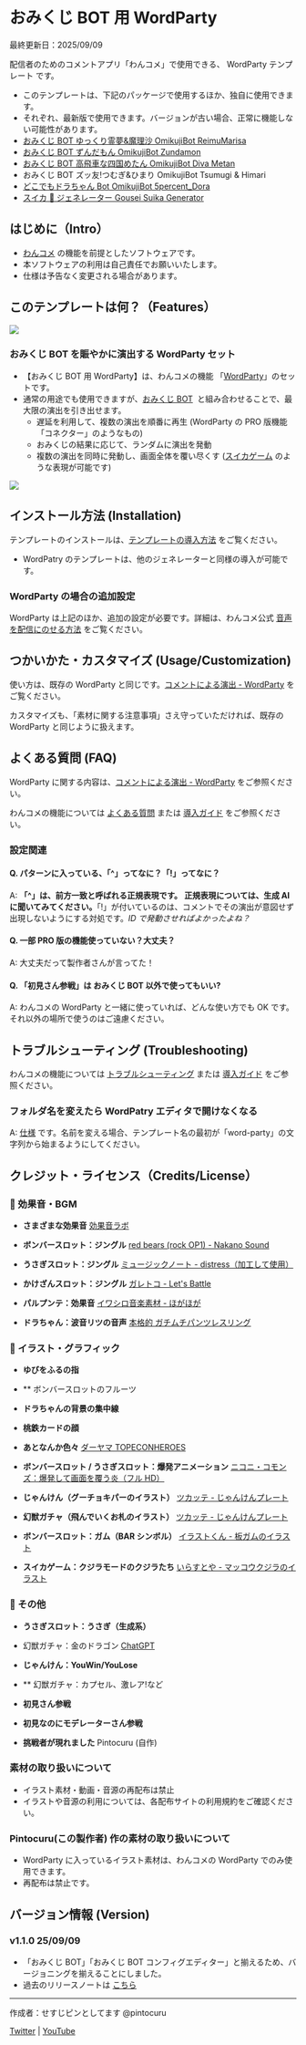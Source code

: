 # おみくじ BOT 用 WordParty

最終更新日：2025/09/09

配信者のためのコメントアプリ「わんコメ」で使用できる、 WordParty テンプレート です。

- このテンプレートは、下記のパッケージで使用するほか、独自に使用できます。
- それぞれ、最新版で使用できます。バージョンが古い場合、正常に機能しない可能性があります。
- [おみくじ BOT ゆっくり霊夢&魔理沙 OmikujiBot ReimuMarisa](https://pintocuru.booth.pm/items/5471598)
- [おみくじ BOT ずんだもん OmikujiBot Zundamon](https://pintocuru.booth.pm/items/6053855)
- [おみくじ BOT 高飛車な四国めたん OmikujiBot Diva Metan](https://pintocuru.booth.pm/items/6058829)
- おみくじ BOT ズッ友!つむぎ&ひまり OmikujiBot Tsumugi & Himari
- [どこでもドラちゃん Bot OmikujiBot 5percent_Dora](https://pintocuru.booth.pm/items/7291931)
- [スイカ 🍉 ジェネレーター Gousei Suika Generator](https://pintocuru.booth.pm/items/5813323)

## はじめに（Intro）

- [わんコメ](https://onecomme.com/) の機能を前提としたソフトウェアです。
- 本ソフトウェアの利用は自己責任でお願いいたします。
- 仕様は予告なく変更される場合があります。

## このテンプレートは何？（Features）

![](images/features-03.webp)

### おみくじ BOT を賑やかに演出する WordParty セット

- 【おみくじ BOT 用 WordParty】は、わんコメの機能 「[WordParty](https://onecomme.com/docs/feature/wordparty)」のセットです。
- 通常の用途でも使用できますが、[おみくじ BOT](app://obsidian.md/OmikujiBot/README.md)  と組み合わせることで、最大限の演出を引き出せます。
  - 遅延を利用して、複数の演出を順番に再生 (WordParty の PRO 版機能「コネクター」のようなもの)
  - おみくじの結果に応じて、ランダムに演出を発動
  - 複数の演出を同時に発動し、画面全体を覆い尽くす ([スイカゲーム](https://suikagame.jp/) のような表現が可能です)

![](../OmikujiBot/images/features-02.webp)

## インストール方法 (Installation)

テンプレートのインストールは、[テンプレートの導入方法](/docs/TemplateInstall/README.md) をご覧ください。

- WordPatry のテンプレートは、他のジェネレーターと同様の導入が可能です。

### WordParty の場合の追加設定

WordParty は上記のほか、追加の設定が必要です。詳細は、わんコメ公式 [音声を配信にのせる方法](https://onecomme.com/docs/feature/wordparty#%E9%9F%B3%E5%A3%B0%E3%82%92%E9%85%8D%E4%BF%A1%E3%81%AB%E3%81%AE%E3%81%9B%E3%82%8B%E6%96%B9%E6%B3%95) をご覧ください。

## つかいかた・カスタマイズ (Usage/Customization)

使い方は、既存の WordParty と同じです。[コメントによる演出 - WordParty](https://onecomme.com/docs/feature/wordparty) をご覧ください。

カスタマイズも、「素材に関する注意事項」さえ守っていただければ、既存の WordParty と同じように扱えます。

## よくある質問 (FAQ)

WordParty に関する内容は、[コメントによる演出 - WordParty](https://onecomme.com/docs/feature/wordparty) をご参照ください。

わんコメの機能については [よくある質問](https://onecomme.com/docs/faq) または [導入ガイド](https://onecomme.com/docs/guide) をご参照ください。

### 設定関連

#### Q. パターンに入っている、「^」ってなに？「!」ってなに？

A: **「^」は、前方一致と呼ばれる正規表現です。** **正規表現については、生成 AI に聞いてみてください。**「!」が付いているのは、コメントでその演出が意図せず出現しないようにする対処です。_ID で発動させればよかったよね？_

#### Q. 一部 PRO 版の機能使っていない？大丈夫？

A: 大丈夫だって製作者さんが言ってた！

#### Q. 「初見さん参戦」は おみくじ BOT 以外で使ってもいい?

A: わんコメの WordParty と一緒に使っていれば、どんな使い方でも OK です。それ以外の場所で使うのはご遠慮ください。

## トラブルシューティング (Troubleshooting)

わんコメの機能については [トラブルシューティング](https://onecomme.com/docs/trouble-shooting) または [導入ガイド](https://onecomme.com/docs/guide) をご参照ください。

### フォルダ名を変えたら WordPatry エディタで開けなくなる

A: [仕様](https://onecomme.com/docs/feature/wordparty#%E3%81%9D%E3%81%AE%E4%BB%96%E4%BB%95%E6%A7%98) です。名前を変える場合、テンプレート名の最初が「word-party」の文字列から始まるようにしてください。

## クレジット・ライセンス（Credits/License）

### 🎵 効果音・BGM

- **さまざまな効果音**
  [効果音ラボ](https://soundeffect-lab.info/)

- **ボンバースロット：ジングル**
  [red bears (rock OP1) - Nakano Sound](https://www.nakano-sound.com/free/rock.html)

- **うさぎスロット：ジングル**
  [ミュージックノート - distress（加工して使用）](https://www.music-note.jp/bgm/short.html)

- **かけざんスロット：ジングル**
  [ガレトコ - Let's Battle](https://garetoco.com/material/2/)

- **パルプンテ：効果音**
  [イワシロ音楽素材 - ほがほが](https://iwashiro-sounds.work/bgm/iwashiro_se2/)

- **ドラちゃん：波音リツの音声**
  [本格的 ガチムチパンツレスリング](https://www.nicovideo.jp/watch/sm1175788)

### 🎨 イラスト・グラフィック

- **ゆびをふるの指**
- \*\* ボンバースロットのフルーツ
- **ドラちゃんの背景の集中線**
- **桃鉄カードの顔**
- **あとなんか色々**
  [ダーヤマ TOPECONHEROES](https://twitter.com/topeconheroes)

- **ボンバースロット / うさぎスロット：爆発アニメーション**
  [ニコニ・コモンズ：爆発して画面を覆う炎（フル HD）](https://commons.nicovideo.jp/works/nc121868)

- **じゃんけん（グーチョキパーのイラスト）**
  [ツカッテ - じゃんけんプレート](https://tsukatte.com/rock-paper-scissors_plate/)

- **幻獣ガチャ（飛んでいくお札のイラスト）**
  [ツカッテ - じゃんけんプレート](https://tsukatte.com/money-with-wings/)

- **ボンバースロット：ガム（BAR シンボル）**
  [イラストくん - 板ガムのイラスト](https://illustkun.com/07358-20230417-b/)

- **スイカゲーム：クジラモードのクジラたち**
  [いらすとや - マッコウクジラのイラスト](https://www.irasutoya.com/2013/07/blog-post_6885.html)

### 🤖 その他

- **うさぎスロット：うさぎ（生成系）**
- 幻獣ガチャ：金のドラゴン
  [ChatGPT](https://chatgpt.com/)

- **じゃんけん：YouWin/YouLose**
- \*\* 幻獣ガチャ：カプセル、激レア!など
- **初見さん参戦**
- **初見なのにモデレーターさん参戦**
- **挑戦者が現れました**
  Pintocuru (自作)

### 素材の取り扱いについて

- イラスト素材・動画・音源の再配布は禁止
- イラストや音源の利用については、各配布サイトの利用規約をご確認ください。

### Pintocuru(この製作者) 作の素材の取り扱いについて

- WordParty に入っているイラスト素材は、わんコメの WordParty でのみ使用できます。
- 再配布は禁止です。

## バージョン情報 (Version)

### v1.1.0 25/09/09

- 「おみくじ BOT」「おみくじ BOT コンフィグエディター」と揃えるため、バージョニングを揃えることにしました。
- 過去のリリースノートは [こちら](https://github.com/Pintocuru/OmikujiBot-Docs/releases/tag/v1.0.0-OmikujiBotWordParty)

---

作成者：せすじピンとしてます @pintocuru

[Twitter](https://twitter.com/pintocuru) | [YouTube](https://www.youtube.com/@pintocuru)